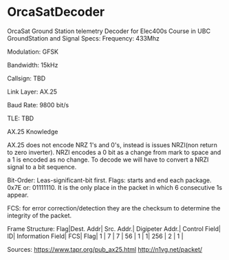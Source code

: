 # OrcaSatDecoder
OrcaSat Ground Station telemetry Decoder for Elec400s Course in UBC
GroundStation and Signal Specs:
Frequency: 433Mhz

Modulation: GFSK 

Bandwidth: 15kHz

Callsign: TBD

Link Layer: AX.25

Baud Rate: 9800 bit/s

TLE: TBD

AX.25 Knowledge

AX.25 does not encode NRZ 1's and 0's, instead is issues NRZI(non return to zero inverter).
NRZI encodes a 0 bit as a change from mark to space and a 1 is encoded as no change. 
To decode we will have to convert a NRZI signal to a bit sequence.

Bit-Order: Leas-significant-bit first.
Flags: starts and end each package. 0x7E or: 01111110. It is the only place in the packet in which 6 consecutive 1s appear.

FCS: for error correction/detection they are the checksum to determine the integrity of the packet.

Frame Structure:
Flag|Dest. Addr| Src. Addr.| Digipeter Addr.| Control Field| ID| Information Field| FCS| Flag|
1   |   7      | 7         | 56             | 1            |  1| 256              | 2  | 1   |



Sources:
https://www.tapr.org/pub_ax25.html
http://n1vg.net/packet/

